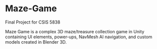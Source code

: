 # Maze-Game
 Final Project for CSIS 5838

Maze Game is a complex 3D maze/treasure collection game in Unity containing UI elements, power-ups,
NavMesh AI navigation, and custom models created in Blender 3D.
